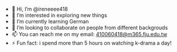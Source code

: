 - 👋 Hi, I’m @ireneeee418
- 👀 I’m interested in exploring new things
- 🌱 I’m currently learning German
- 💞️ I’m looking to collaborate on people from different backgrouds
- 📫 You can reach me on my email: 410060418@m365.fju.edu.tw
- ⚡ Fun fact: i spend more than 5 hours on watching k-drama a day!

<!---
ireneeee418/ireneeee418 is a ✨ special ✨ repository because its `README.md` (this file) appears on your GitHub profile.
You can click the Preview link to take a look at your changes.
--->
